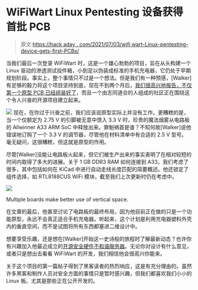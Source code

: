 # WiFiWart Linux Pentesting 设备获得首批 PCB

> 原文:[https://hack aday . com/2021/07/03/wifi wart-Linux-pentesting-device-gets-first-PCBs/](https://hackaday.com/2021/07/03/wifiwart-linux-pentesting-device-gets-first-pcbs/)

当我们最后一次登录 WiFiWart 时，这是一个雄心勃勃的项目，旨在从头构建一个 Linux 驱动的渗透测试投件箱，小到足以伪装成标准的手机充电器，它仍处于早期规划阶段。事实上，整个事情只不过是一个想法。但是我们有一种预感，[Walker]有足够的毅力将这个项目坚持到底，现在不到两个月后，[我们很高兴地报告，不仅第一个原型 PCB 已经组装好了](https://machinehum.medium.com/im-putting-a-wifi-router-into-a-wall-charger-part-1-882df714bbf3)，而且一个由志同道合的人组成的社区正在围绕这个令人兴奋的开源项目建立起来。

[![](../Images/01c979b83dece08f229aa78900f533d2.png)](https://hackaday.com/wp-content/uploads/2021/06/wifiwart2_detail2.jpg) 现在，在你过于兴奋之前，我们应该说原型实际上并没有工作。更糟糕的是，当一个仅额定为 2.75 V 的引脚被无意中馈入 3.3 V 时，珍贵的魔法烟雾从电路板的 Allwinner A33 ARM SoC 中释放出来。罪魁祸首是谁？不知何故[Walker]说他错误地订购了一个 3.3 V 的调节器，尽管他在材料清单中有合适的 2.5 V 型号。毫无疑问，这很糟糕，但这就是原型的作用。

尽管[Walker]没能让电路板火起来，但它们被生产出来的事实表明了在相对较短的时间内取得了多大的进展。关于 1 GB DDR3 RAM 如何连接到 A33，我们考虑了很多，其中包括如何在 KiCad 中进行自动走线长度匹配的简要概述。他还锁定了组件选择，如 RTL8188CUS WiFi 模块，截至我们上次更新时仍在考虑中。

[![](../Images/761fb64353d3a372df481cdbce2ca6fc.png)](https://hackaday.com/wp-content/uploads/2021/06/wifiwart2_detail.jpg)

Multiple boards make better use of vertical space.

在文章的最后，他甚至讨论了电路板的最终布局，因为他目前正在做的只是一个功能原型，永远不会真正适合手机充电器。听起来，这个计划是利用充电器塑料外壳内的垂直空间，而不是试图将所有东西都塞进二维设计中。

想要享受乐趣，还是想在[Walker]开始这一史诗般的旅程时了解最新动态？也许你有兴趣加入他最近成立的[开源安全硬件不和谐服务器](https://discord.gg/EtZT7mjNuM)。无论你对设计有什么意见，或者只是想出去看看 WiFiWart 的开发，我们相信他会很高兴你能来。

关于这个项目的第一篇帖子得到了黑客读者的热烈响应，这是有充分理由的。虽然许多黑客和制作人员对安全方面的事情只是暂时感兴趣，但我们都喜欢我们小小的 Linux 板。尤其是那些正在公开开发的。